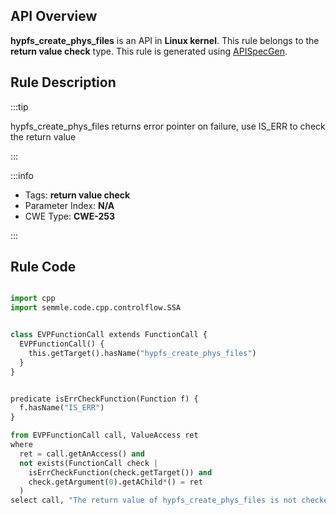 ---
---


## API Overview
**hypfs_create_phys_files** is an API in **Linux kernel**. This rule belongs to the **return value check** type. This rule is generated using [APISpecGen](../../tools/APISpecGen).
## Rule Description

:::tip

hypfs_create_phys_files returns error pointer on failure, use IS_ERR to check the return value

:::

:::info

- Tags: **return value check**
- Parameter Index: **N/A**
- CWE Type: **CWE-253**

:::

## Rule Code
```python

import cpp
import semmle.code.cpp.controlflow.SSA


class EVPFunctionCall extends FunctionCall {
  EVPFunctionCall() {
    this.getTarget().hasName("hypfs_create_phys_files")
  }
}


predicate isErrCheckFunction(Function f) {
  f.hasName("IS_ERR") 
}

from EVPFunctionCall call, ValueAccess ret
where
  ret = call.getAnAccess() and
  not exists(FunctionCall check |
    isErrCheckFunction(check.getTarget()) and
    check.getArgument(0).getAChild*() = ret
  )
select call, "The return value of hypfs_create_phys_files is not checked with IS_ERR."
    
```